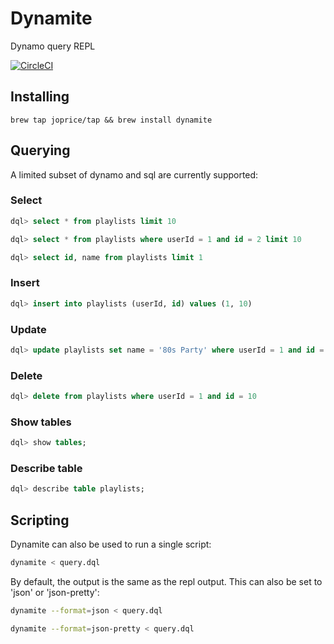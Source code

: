 # Dynamite

Dynamo query REPL

[![CircleCI](https://circleci.com/gh/joprice/dynamite/tree/master.svg?style=svg)](https://circleci.com/gh/joprice/dynamite/tree/master)

## Installing

`brew tap joprice/tap && brew install dynamite`

## Querying

A limited subset of dynamo and sql are currently supported:

### Select

```sql
dql> select * from playlists limit 10
```

```sql
dql> select * from playlists where userId = 1 and id = 2 limit 10
```

```sql
dql> select id, name from playlists limit 1
```

### Insert

```sql
dql> insert into playlists (userId, id) values (1, 10)
```
### Update

```sql
dql> update playlists set name = '80s Party' where userId = 1 and id = 10
```

### Delete

```sql
dql> delete from playlists where userId = 1 and id = 10
```

### Show tables

```sql
dql> show tables;
```

### Describe table

```sql
dql> describe table playlists;
```

## Scripting

Dynamite can also be used to run a single script:

```bash
dynamite < query.dql 
```

By default, the output is the same as the repl output. This can also be set
to 'json' or 'json-pretty':

```bash
dynamite --format=json < query.dql 

dynamite --format=json-pretty < query.dql 
```


